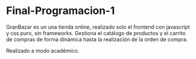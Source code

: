 # Final-Programacion-1
GranBazar es un una tienda online, realizado solo el frontend con javascript y css puro, sin frameworks.
Gestiona el catálogo de productos y el carrito de compras de forma dinámica hasta la realización de la orden de compra.

Realizado a modo académico.